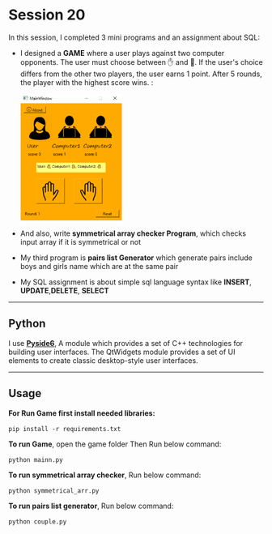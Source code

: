 
# Session 20

In this session, I completed 3 mini programs and an assignment about SQL:
  
- I designed a **GAME** where a user plays against two computer opponents. The user must choose between ✋ and 🤚. If the user's choice differs from the other two players, the user earns 1 point. After 5 rounds, the player with the highest score wins. :


    <img src="game\images\Untitled.png" width="200">



- And also, write **symmetrical array checker Program**, which checks input array if it is symmetrical or not 

- My third program is  **pairs list Generator** which generate pairs include boys and girls name which are at the same pair

- My SQL assignment is about simple sql language syntax like **INSERT**, **UPDATE**,**DELETE**, **SELECT**  



---
## Python

I use [**Pyside6**](https://pypi.org/project/PySide6/), A module which provides a set of C++ technologies for building user interfaces. The QtWidgets module provides a set of UI elements to create classic desktop-style user interfaces.

---
## Usage

**For Run Game first install needed libraries:**
```
pip install -r requirements.txt
```

**To run Game**, open the game folder Then Run below command: 

```
python mainn.py
```
**To run symmetrical array checker**, Run below command: 

```
python symmetrical_arr.py
```
**To run pairs list generator**, Run below command: 

```
python couple.py
```

